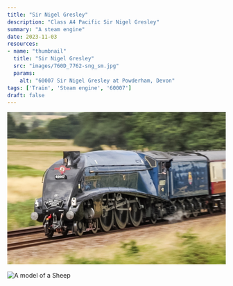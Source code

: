 ```yaml
---
title: "Sir Nigel Gresley"
description: "Class A4 Pacific Sir Nigel Gresley"
summary: "A steam engine"
date: 2023-11-03
resources:
- name: "thumbnail"
  title: "Sir Nigel Gresley"
  src: "images/760D_7762-sng_sm.jpg"
  params:
    alt: "60007 Sir Nigel Gresley at Powderham, Devon"
tags: ['Train', 'Steam engine', '60007']
draft: false
---
```


![60007 Sir Nigel Gresley at Powderham, Devon](images/760D_7762-sng.jpg "Sir Nigel Gresley")

![A model of a Sheep](/images/sheep.jpg "Sheep")